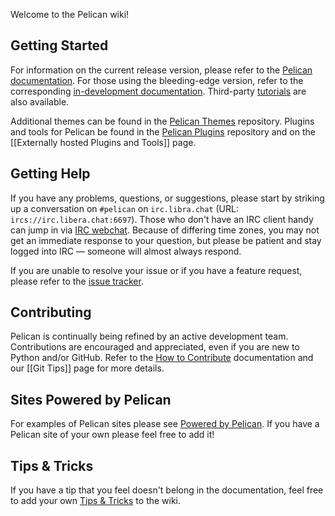 Welcome to the Pelican wiki!

## Getting Started

For information on the current release version, please refer to the [Pelican documentation](http://docs.getpelican.com/).
For those using the bleeding-edge version, refer to the corresponding [in-development documentation](http://docs.getpelican.com/en/latest/). Third-party [tutorials](https://github.com/getpelican/pelican/wiki/Tutorials) are also available.

Additional themes can be found in the [Pelican Themes](https://github.com/getpelican/pelican-themes) repository. Plugins and tools for Pelican be found in the [Pelican Plugins](https://github.com/getpelican/pelican-plugins) repository and on the [[Externally hosted Plugins and Tools]] page.

## Getting Help

If you have any problems, questions, or suggestions, please start by striking up a conversation on `#pelican` on `irc.libra.chat` (URL: `ircs://irc.libera.chat:6697`). Those who don't have an IRC client handy can jump in via [IRC webchat](https://web.libera.chat/). Because of differing time zones, you may not get an immediate response to your question, but please be patient and stay logged into IRC — someone will almost always respond.

If you are unable to resolve your issue or if you have a feature request, please refer to the [issue tracker](https://github.com/getpelican/pelican/issues).

## Contributing

Pelican is continually being refined by an active development team. Contributions are encouraged and appreciated, even if you are new to Python and/or GitHub. Refer to the [How to Contribute](http://docs.getpelican.com/en/latest/contribute.html) documentation and our [[Git Tips]] page for more details.

## Sites Powered by Pelican

For examples of Pelican sites please see [Powered by Pelican](wiki/Powered-by-Pelican). If you have a Pelican site of your own please feel free to add it!

## Tips & Tricks

If you have a tip that you feel doesn't belong in the documentation, feel free to add your own [Tips & Tricks](wiki/Tips-n-Tricks) to the wiki.